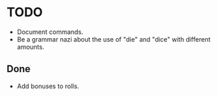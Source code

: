 # TODO

- Document commands.
- Be a grammar nazi about the use of "die" and "dice" with different amounts.

## Done

- Add bonuses to rolls.
